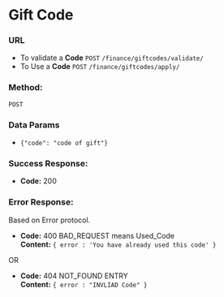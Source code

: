 # Gift Code
  
### **URL**

  * To validate a **Code** `POST` `/finance/giftcodes/validate/`
  * To Use a **Code** `POST` `/finance/giftcodes/apply/`

### **Method:**
  
  `POST`
  
### **Data Params**

  * `{"code": "code of gift"}` 
### **Success Response:**
  
  * **Code:** 200
 
### **Error Response:**

  Based on Error protocol.

  * **Code:** 400 BAD_REQUEST means Used_Code <br />
    **Content:** `{ error : 'You have already used this code' }`

  OR

  * **Code:** 404 NOT_FOUND ENTRY <br />
    **Content:** `{ error : "INVLIAD Code" }`
